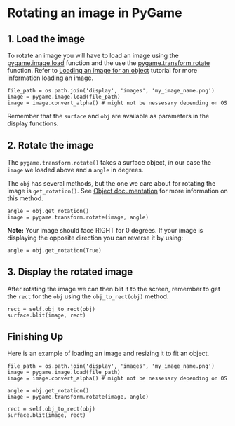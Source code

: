 # Rotating an image in PyGame

## 1. Load the image

To rotate an image you will have to load an image using the [pygame.image.load](https://www.pygame.org/docs/ref/image.html#pygame.image.load) function and the use the [pygame.transform.rotate](https://www.pygame.org/docs/ref/transform.html#pygame.transform.rotate) function. Refer to [Loading an image for an object](loading_an_image.md) tutorial for more information loading an image.

	file_path = os.path.join('display', 'images', 'my_image_name.png')
	image = pygame.image.load(file_path)
	image = image.convert_alpha() # might not be nessesary depending on OS

Remember that the `surface` and `obj` are available as parameters in the display functions.

## 2. Rotate the image

The `pygame.transform.rotate()` takes a surface object, in our case the `image` we loaded above and a `angle` in degrees.

The `obj` has several methods, but the one we care about for rotating the image is `get_rotation()`. See [Object documentation](../../other/common/object.md) for more information on this method.

	angle = obj.get_rotation()
	image = pygame.transform.rotate(image, angle)

**Note:** Your image should face RIGHT for 0 degrees. If your image is displaying the opposite direction you can reverse it by using:
	
	angle = obj.get_rotation(True)


## 3. Display the rotated image

After rotating the image we can then blit it to the screen, remember to get the `rect` for the `obj` using the `obj_to_rect(obj)` method.

	rect = self.obj_to_rect(obj)
	surface.blit(image, rect)


## Finishing Up

Here is an example of loading an image and resizing it to fit an object. 

	file_path = os.path.join('display', 'images', 'my_image_name.png')
	image = pygame.image.load(file_path)
	image = image.convert_alpha() # might not be nessesary depending on OS
	
	angle = obj.get_rotation()
	image = pygame.transform.rotate(image, angle)

	rect = self.obj_to_rect(obj)
	surface.blit(image, rect)